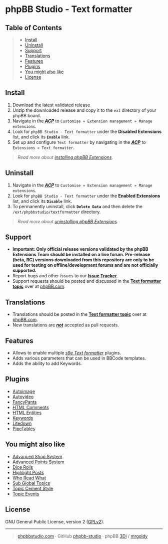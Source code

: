 # phpBB Studio - Text formatter

## Table of Contents
> - [Install](#install)
> - [Uninstall](#uninstall)
> - [Support](#support)
> - [Translations](#translations)
> - [Features](#features)
> - [Plugins](#plugins)
> - [You might also like](#you-might-also-like)
> - [License](#license)

## Install
1. Download the latest validated release
2. Unzip the downloaded release and copy it to the `ext` directory of your phpBB board.
3. Navigate in the ***<abbr title="Administration Control Panel">ACP</abbr>*** to `Customise » Extension management » Manage extensions`.
4. Look for `phpBB Studio - Text formatter` under the **Disabled Extensions** list, and click its **`Enable`** link.
5. Set up and configure `Text formatter` by navigating in the ***<abbr title="Administration Control Panel">ACP</abbr>*** to `Extensions » Text formatter`.


> *Read more about [installing phpBB Extensions](https://www.phpbb.com/extensions/installing/#installing).*

## Uninstall
1. Navigate in the ***<abbr title="Administration Control Panel">ACP</abbr>*** to `Customise » Extension management » Manage extensions`.
2. Look for `phpBB Studio - Text formatter` under the **Enabled Extensions** list, and click its **`Disable`** link.
3. To permanently uninstall, click **`Delete Data`** and then delete the `/ext/phpbbstudio/textformatter` directory.

> *Read more about [uninstalling phpBB Extensions](https://www.phpbb.com/extensions/installing/#removing).*

## Support
- **Important: Only official release versions validated by the phpBB Extensions Team should be installed on a live forum. Pre-release (beta, RC) versions downloaded from this repository are only to be used for testing on offline/development forums and are not officially supported.**
- Report bugs and other issues to our **[Issue Tracker](https://github.com/phpBB-Studio/TextFormatter/issues)**.
- Support requests should be posted and discussed in the **[Text formatter topic](https://www.phpbb.com/community/viewtopic.php?f=456&t=2523206)** over at [phpBB.com](https://www.phpbb.com).

## Translations
- Translations should be posted in the **[Text formatter topic](https://www.phpbb.com/community/viewtopic.php?f=456&t=2523206)** over at [phpBB.com](https://www.phpbb.com).
- New translations are <u>***not***</u> accepted as pull requests.

## Features
- Allows to enable multiple *[s9e Text formatter](https://github.com/s9e/TextFormatter)* plugins.
- Adds various parameters that can be used in BBCode templates.
- Adds the ability to add Keywords.

## Plugins 
- [Autoimage](https://s9etextformatter.readthedocs.io/Plugins/Autoimage/Synopsis/) 
- [Autovideo](https://s9etextformatter.readthedocs.io/Plugins/Autovideo/Synopsis/)
- [FancyPants](https://s9etextformatter.readthedocs.io/Plugins/FancyPants/Synopsis/)
- [HTML Comments](https://s9etextformatter.readthedocs.io/Plugins/HTMLComments/Synopsis/)
- [HTML Entities](https://s9etextformatter.readthedocs.io/Plugins/HTMLEntities/Synopsis/)
- [Keywords](https://s9etextformatter.readthedocs.io/Plugins/Keywords/Synopsis/)
- [Litedown](https://s9etextformatter.readthedocs.io/Plugins/Litedown/Synopsis/)
- [PipeTables](https://s9etextformatter.readthedocs.io/Plugins/PipeTables/Synopsis/)

## You might also like
- [Advanced Shop System](https://github.com/phpBB-Studio/AdvancedPointsSystem)
- [Advanced Points System](https://github.com/phpBB-Studio/AdvancedShopSystem)
- [Dice Rolls](https://github.com/phpBB-Studio/DiceRolls)
- [Highlight Posts](https://github.com/phpBB-Studio/HighlightPosts)
- [Who Read What](https://github.com/phpBB-Studio/WhoReadWhat)
- [Sub Global Topics](https://github.com/phpBB-Studio/SubGlobalTopics)
- [Topic Cement Style](https://github.com/phpBB-Studio/TopicCementStyle)
- [Topic Events](https://github.com/phpBB-Studio/DateTopicStarterTemplate)


## License
GNU General Public License, version 2 ([GPLv2](../license.txt)).

---
> [phpbbstudio.com](https://www.phpbbstudio.com) · GitHub [phpbb-studio](https://github.com/phpbb-studio/) · phpBB [3Di](https://www.phpbb.com/community/memberlist.php?mode=viewprofile&u=177467) / [mrgoldy](https://www.phpbb.com/community/memberlist.php?mode=viewprofile&u=1114105)

